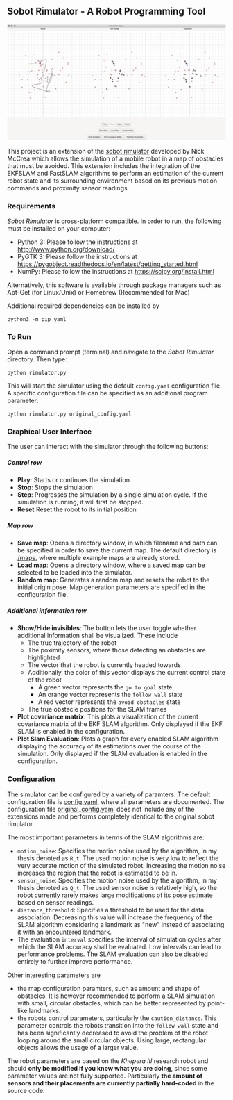 ## Sobot Rimulator - A Robot Programming Tool

![Screenshot](documentation/GUI.png)

This project is an extension of the [sobot rimulator](https://github.com/nmccrea/sobot-rimulator) developed by Nick McCrea
which allows the simulation of a mobile robot in a map of obstacles that must be avoided.
This extension includes the integration of the EKFSLAM and FastSLAM algorithms to perform an estimation of the current robot state
and its surrounding environment based on its previous motion commands and proximity sensor readings.

### Requirements

*Sobot Rimulator* is cross-platform compatible. In order to run, the following must be installed on your computer:
- Python 3: Please follow the instructions at http://www.python.org/download/
- PyGTK 3: Please follow the instructions at https://pygobject.readthedocs.io/en/latest/getting_started.html
- NumPy: Please follow the instructions at https://scipy.org/install.html

Alternatively, this software is available through package managers such as Apt-Get (for Linux/Unix) or Homebrew (Recommended for Mac)

Additional required dependencies can be installed by
    
    python3 -m pip yaml
    

### To Run

Open a command prompt (terminal) and navigate to the *Sobot Rimulator* directory. Then type:

    python rimulator.py
    
This will start the simulator using the default `config.yaml` configuration file. A specific configuration file can be
specified as an additional program parameter:

    python rimulator.py original_config.yaml
    
### Graphical User Interface

The user can interact with the simulator through the following buttons:

##### Control row

- **Play**: Starts or continues the simulation
- **Stop**: Stops the simulation
- **Step**: Progresses the simulation by a single simulation cycle. If the simulation is running, it will first be stopped.
- **Reset** Reset the robot to its initial position 

##### Map row

- **Save map**: Opens a directory window, in which filename and path can be specified in order to save the current map.
 The default directory is [/maps](/maps), where multiple example maps are already stored.
- **Load map**: Opens a directory window, where a saved map can be selected to be loaded into the simulator.
- **Random map**: Generates a random map and resets the robot to the initial origin pose. Map generation parameters are 
specified in the configuration file.

##### Additional information row

- **Show/Hide invisibles**: The button lets the user toggle whether additional information shall be visualized. These 
include 
    - The true trajectory of the robot
    - The poximity sensors, where those detecting an obstacles are highlighted
    - The vector that the robot is currently headed towards
    - Additionally, the color of this vector displays the current control state of the robot
        - A green vector represents the `go to goal` state
        - An orange vector represents the `follow wall` state
        - A red vector represents the `avoid obstacles` state
    - The true obstacle positions for the SLAM frames
- **Plot covariance matrix**: This plots a visualization of the current covariance matrix of the EKF SLAM algorithm. 
Only displayed if the EKF SLAM is enabled in the configuration.
- **Plot Slam Evaluation**: Plots a graph for every enabled SLAM algorithm displaying the accuracy of its estimations 
over the course of the simulation. Only displayed if the SLAM evaluation is enabled in the configuration.

### Configuration

The simulator can be configured by a variety of paramters. The default configuration file is [config.yaml](config.yaml), 
where all parameters are documented. The configuration file [original_config.yaml](original_config.yaml) does not include
any of the extensions made and performs completely identical to the original sobot rimulator.

The most important parameters in terms of the SLAM algorithms are:

- `motion_noise`: Specifies the motion noise used by the algorithm, in my thesis denoted as `R_t`. The used motion 
noise is very low to reflect the very accurate motion of the simulated robot. Increasing the motion noise increases the 
region that the robot is estimated to be in.
- `sensor_noise`: Specifies the motion noise used by the algorithm, in my thesis denoted as `Q_t`. The used sensor noise
is relatively high, so the robot currently rarely makes large modifications of its pose estimate based on sensor readings.
- `distance_threshold`: Specifies a threshold to be used for the data association. Decreasing this value will increase 
the frequency of the SLAM algorithm considering a landmark as "new" instead of associating it with an encountered landmark.
- The evaluation `interval` specifies the interval of simulation cycles after which the SLAM accuracy shall be evaluated.
Low intervals can lead to performance problems. The SLAM evaluation can also be disabled entirely to further improve performance.

Other interesting parameters are

- the map configuration paramters, such as amount and shape of obstacles. It is however recommended to perform a SLAM simulation
with small, circular obstacles, which can be better represented by point-like landmarks.
- the robots control parameters, particularly the `caution_distance`. This parameter controls the robots transition into
the `follow wall` state and has been significantly decreased to avoid the problem of the robot looping around the small 
circular objects. Using large, rectangular objects allows the usage of a larger value.

The robot parameters are based on the *Khepera III* research robot and should **only be modified if you know what you are doing**, since some parameter values are not fully 
supported. Particularly **the amount of sensors and their placements are currently partially hard-coded** in the source code.

